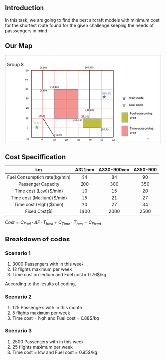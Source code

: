 ## Introduction
In this task, we are going to find the best aircraft models with minimum cost for the shortest route found for the given challenge keeping the needs of passsengers in mind. 

## Our Map
![Task%201/map.png](https://github.com/Ken11514/AAE2004_t1_GP8/blob/main/images/map.png)

## Cost Speciffication
| key | A321neo | A330-900neo | A350-900|
| :---: | :---: | :---: | :---: |
|Fuel Consumption rate(kg/min)|54|84|90|
|Passenger Capacity|200|300|350|
|Time cost (Low)($/min)|10|15|20|
|Time cost (Medium)($/min)|15|21|27|
|Time cost (High)($/min)|20|27|34|
|Fixed Cost($)|1800|2000|2500|

$Cost=C_{Fuel} \cdot \Delta F \cdot T_{best} +C_{Time}\cdot T_{best}+C_{Fixed}$

## Breakdown of codes

### Scenario 1
1. 3000 Passengers  with in this week
2. 12 flights maximum per week
3. Time cost = medium and Fuel cost = 0.76$/kg

According to the results of coding,

### Scenario 2 
1. 125 Passengers  with in this month
2. 5 flights maximum per week
3. Time cost = high and Fuel cost = 0.88$/kg

### Scenario 3
1. 2500 Passengers  with in this week
2. 25 flights maximum per week
3. Time cost = low and Fuel cost = 0.95$/kg
